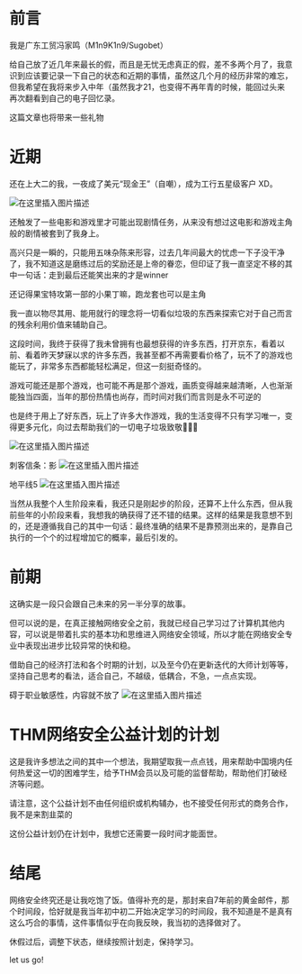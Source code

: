 # 前言

我是广东工贸冯家鸣（M1n9K1n9/Sugobet）

给自己放了近几年来最长的假，而且是无忧无虑真正的假，差不多两个月了，我意识到应该要记录一下自己的状态和近期的事情，虽然这几个月的经历非常的难忘，但我希望在我将来步入中年（虽然我才21，也变得不再年青的时候，能回过头来再次翻看到自己的电子回忆录。

这篇文章也将带来一些礼物

# 近期

还在上大二的我，一夜成了美元“现金王”（自嘲），成为工行五星级客户 XD。

![在这里插入图片描述](https://i-blog.csdnimg.cn/direct/cb93e30b68e547b7a04895ba9769dee9.png)


还触发了一些电影和游戏里才可能出现剧情任务，从来没有想过这电影和游戏主角般的剧情被套到了我身上。

高兴只是一瞬的，只能用五味杂陈来形容，过去几年间最大的忧虑一下子没干净了，我不知道这是磨练过后的奖励还是上帝的眷恋，但印证了我一直坚定不移的其中一句话：走到最后还能笑出来的才是winner

还记得果宝特攻第一部的小果丁嘛，跑龙套也可以是主角

我一直以物尽其用、能用就行的理念将一切看似垃圾的东西来探索它对于自己而言的残余利用价值来辅助自己。

这段时间，我终于获得了我未曾拥有也最想获得的许多东西，打开京东，看着以前、看着昨天梦寐以求的许多东西，我甚至都不再需要看价格了，玩不了的游戏也能玩了，非常多东西都能轻松满足，但这一刻挺奇怪的。

游戏可能还是那个游戏，也可能不再是那个游戏，画质变得越来越清晰，人也渐渐能独当四面，当年的那份热情也尚存，而时间对我们而言则是永不可逆的

也是终于用上了好东西，玩上了许多大作游戏，我的生活变得不只有学习唯一，变得更多元化，向过去帮助我们的一切电子垃圾致敬🫡🫡🫡

![在这里插入图片描述](https://i-blog.csdnimg.cn/direct/84624397562940fca2542faa7ff5f86d.jpeg)

刺客信条：影
![在这里插入图片描述](https://i-blog.csdnimg.cn/direct/facfd99361ac4c44b5c3d157c6128ff9.jpeg)

地平线5
![在这里插入图片描述](https://i-blog.csdnimg.cn/direct/0c2b08e0ff19454089dbf19161619470.jpeg)

当然从我整个人生阶段来看，我还只是刚起步的阶段，还算不上什么东西，但从我前些年的小阶段来看，我想我的确获得了还不错的结果。这样的结果是我意想不到的，还是遵循我自己的其中一句话：最终准确的结果不是靠预测出来的，是靠自己执行的一个个的过程增加它的概率，最后引发的。

# 前期

这确实是一段只会跟自己未来的另一半分享的故事。

但可以说的是，在真正接触网络安全之前，我就已经自己学习过了计算机其他内容，可以说是带着扎实的基本功和思维进入网络安全领域，所以才能在网络安全专业中表现出进步比较异常的快和稳。

借助自己的经济打法和各个时期的计划，以及至今仍在更新迭代的大师计划等等，坚持自己思考的看法，适合自己，不越级，低耦合，不急，一点点实现。

碍于职业敏感性，内容就不放了
![在这里插入图片描述](https://i-blog.csdnimg.cn/direct/8352a60e75024187930ad1061592ad19.png)

# THM网络安全公益计划的计划

这是我许多想法之间的其中一个想法，我期望取我一点点钱，用来帮助中国境内任何热爱这一切的困难学生，给予THM会员以及可能的监督帮助，帮助他们打破经济等问题。

请注意，这个公益计划不由任何组织或机构辅办，也不接受任何形式的商务合作，我不是来割韭菜的

这份公益计划仍在计划中，我想它还需要一段时间才能面世。

# 结尾

网络安全终究还是让我吃饱了饭。值得补充的是，那封来自7年前的黄金邮件，那个时间段，恰好就是我当年初中初二开始决定学习的时间段，我不知道是不是真有这么巧合的事情，这件事情似乎在向我反映，我当初的选择做对了。

休假过后，调整下状态，继续按照计划走，保持学习。

let us go!